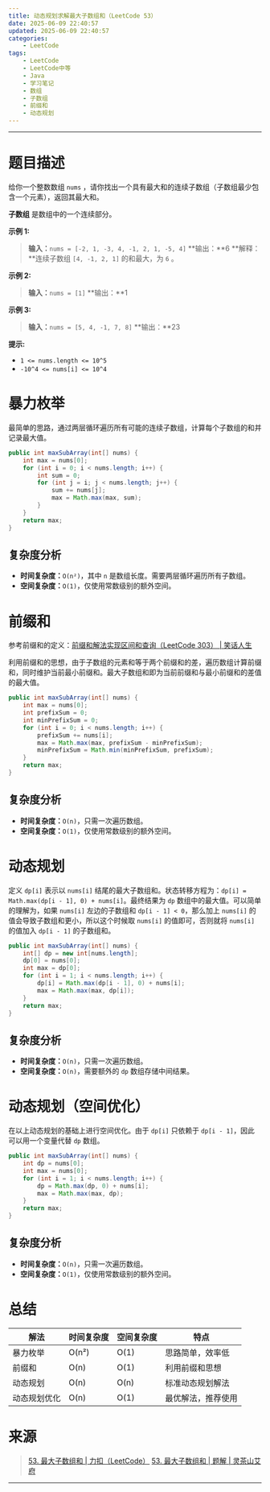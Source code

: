 ```yaml
---
title: 动态规划求解最大子数组和（LeetCode 53）
date: 2025-06-09 22:40:57
updated: 2025-06-09 22:40:57
categories:
    - LeetCode
tags:
    - LeetCode
    - LeetCode中等
    - Java
    - 学习笔记
    - 数组
    - 子数组
    - 前缀和
    - 动态规划
---
```

---

# 题目描述

给你一个整数数组 `nums` ，请你找出一个具有最大和的连续子数组（子数组最少包含一个元素），返回其最大和。

**子数组** 是数组中的一个连续部分。

**示例 1:**
> **输入：**`nums = [-2, 1, -3, 4, -1, 2, 1, -5, 4]`
> **输出：**6
> **解释：**连续子数组 `[4, -1, 2, 1]` 的和最大，为 `6` 。

**示例 2:**
> **输入：**`nums = [1]`
> **输出：**1

**示例 3:**
> **输入：**`nums = [5, 4, -1, 7, 8]`
> **输出：**23

**提示:**
* `1 <= nums.length <= 10^5`
* `-10^4 <= nums[i] <= 10^4`

<!-- more -->

# 暴力枚举

最简单的思路，通过两层循环遍历所有可能的连续子数组，计算每个子数组的和并记录最大值。

```java
public int maxSubArray(int[] nums) {
    int max = nums[0];
    for (int i = 0; i < nums.length; i++) {
        int sum = 0;
        for (int j = i; j < nums.length; j++) {
            sum += nums[j];
            max = Math.max(max, sum);
        }
    }
    return max;
}
```

## 复杂度分析

* **时间复杂度：**`O(n²)`，其中 `n` 是数组长度。需要两层循环遍历所有子数组。
* **空间复杂度：**`O(1)`，仅使用常数级别的额外空间。

# 前缀和

参考前缀和的定义：[前缀和解法实现区间和查询（LeetCode 303） | 笑话人生][3]

利用前缀和的思想，由于子数组的元素和等于两个前缀和的差，遍历数组计算前缀和，同时维护当前最小前缀和。最大子数组和即为当前前缀和与最小前缀和的差值的最大值。

```java
public int maxSubArray(int[] nums) {
    int max = nums[0];
    int prefixSum = 0;
    int minPrefixSum = 0;
    for (int i = 0; i < nums.length; i++) {
        prefixSum += nums[i];
        max = Math.max(max, prefixSum - minPrefixSum);
        minPrefixSum = Math.min(minPrefixSum, prefixSum);
    }
    return max;
}
```

## 复杂度分析

* **时间复杂度：**`O(n)`，只需一次遍历数组。
* **空间复杂度：**`O(1)`，仅使用常数级别的额外空间。

# 动态规划

定义 `dp[i]` 表示以 `nums[i]` 结尾的最大子数组和。状态转移方程为：`dp[i] = Math.max(dp[i - 1], 0) + nums[i]`。最终结果为 `dp` 数组中的最大值。可以简单的理解为，如果 `nums[i]` 左边的子数组和 `dp[i - 1] < 0`，那么加上 `nums[i]` 的值会导致子数组和更小，所以这个时候取 `nums[i]` 的值即可，否则就将 `nums[i]` 的值加入 `dp[i - 1]` 的子数组和。

```java
public int maxSubArray(int[] nums) {
    int[] dp = new int[nums.length];
    dp[0] = nums[0];
    int max = dp[0];
    for (int i = 1; i < nums.length; i++) {
        dp[i] = Math.max(dp[i - 1], 0) + nums[i];
        max = Math.max(max, dp[i]);
    }
    return max;
}
```

## 复杂度分析

* **时间复杂度：**`O(n)`，只需一次遍历数组。
* **空间复杂度：**`O(n)`，需要额外的 `dp` 数组存储中间结果。

# 动态规划（空间优化）

在以上动态规划的基础上进行空间优化。由于 `dp[i]` 只依赖于 `dp[i - 1]`，因此可以用一个变量代替 `dp` 数组。

```java
public int maxSubArray(int[] nums) {
    int dp = nums[0];
    int max = nums[0];
    for (int i = 1; i < nums.length; i++) {
        dp = Math.max(dp, 0) + nums[i];
        max = Math.max(max, dp);
    }
    return max;
}
```

## 复杂度分析

* **时间复杂度：**`O(n)`，只需一次遍历数组。
* **空间复杂度：**`O(1)`，仅使用常数级别的额外空间。

# 总结

| 解法         | 时间复杂度  | 空间复杂度   | 特点             |
| ----------- | ----------- | ----------- | ---------------- |
| 暴力枚举	   | O(n²)      | O(1)        | 思路简单，效率低   |
| 前缀和       | O(n)       | O(1)        | 利用前缀和思想     |
| 动态规划     | O(n)       | O(n)        | 标准动态规划解法    |
| 动态规划优化 | O(n)       | O(1)         | 最优解法，推荐使用 |

# 来源

> [53. 最大子数组和 | 力扣（LeetCode）][1]
> [53. 最大子数组和 | 题解 | 灵茶山艾府][2]

---

[1]: https://leetcode.cn/problems/maximum-subarray/description/ "53. 最大子数组和 | 力扣（LeetCode）"
[2]: https://leetcode.cn/problems/maximum-subarray/solutions/2533977/qian-zhui-he-zuo-fa-ben-zhi-shi-mai-mai-abu71/?envType=study-plan-v2&envId=top-100-liked "53. 最大子数组和 | 题解 | 灵茶山艾府"
[3]: /blog/2025/06/03/range-sum-query-immutable/ "前缀和解法实现区间和查询（LeetCode 303） | 笑话人生"
